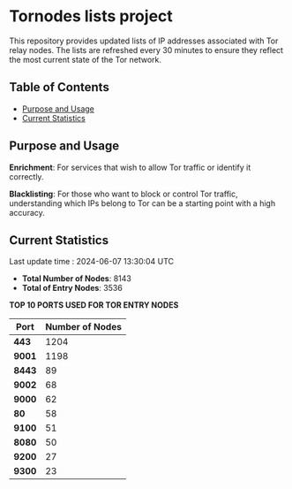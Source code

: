 # Tornodes lists project

This repository provides updated lists of IP addresses associated with Tor relay nodes. The lists are refreshed every 30 minutes to ensure they reflect the most current state of the Tor network.

## Table of Contents

- [Purpose and Usage](#purpose-and-usage)
- [Current Statistics](#current-statistics)


## Purpose and Usage

**Enrichment**: For services that wish to allow Tor traffic or identify it correctly.

**Blacklisting**: For those who want to block or control Tor traffic, understanding which IPs belong to Tor can be a starting point with a high accuracy.

## Current Statistics

Last update time : 2024-06-07 13:30:04 UTC

- **Total Number of Nodes**: 8143
- **Total of Entry Nodes**: 3536

**TOP 10 PORTS USED FOR TOR ENTRY NODES**

| **Port** | **Number of Nodes** |
|------|-----------------|
| **443**   | 1204  |
| **9001**   | 1198  |
| **8443**   | 89  |
| **9002**   | 68  |
| **9000**   | 62  |
| **80**   | 58  |
| **9100**   | 51  |
| **8080**   | 50  |
| **9200**   | 27  |
| **9300**   | 23  |

